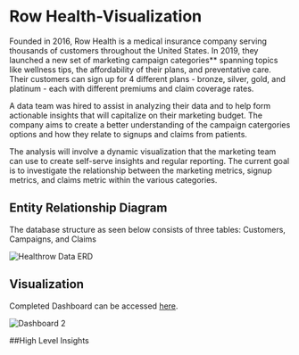 # Row Health-Visualization
Founded in 2016, Row Health is a medical insurance company serving thousands of customers throughout the United States. In 2019, they launched a new set of marketing campaign categories** spanning topics like wellness tips, the affordability of their plans, and preventative care. Their customers can sign up for 4 different plans - bronze, silver, gold, and platinum - each with different premiums and claim coverage rates. 

A data team was hired to assist in analyzing their data and to help form actionable insights that will capitalize on their marketing budget. The company aims to create a better understanding of the campaign catergories options and how they relate to signups and claims from patients.

The analysis will involve a dynamic visualization that the marketing team can use to create self-serve insights and regular reporting. The current goal is to investigate the relationship between the marketing metrics, signup metrics, and claims metric within the various categories.

## Entity Relationship Diagram
The database structure as seen below consists of three tables: Customers, Campaigns, and Claims

![Healthrow Data ERD](https://github.com/user-attachments/assets/8c2ebb27-d55a-4b85-9427-279552f9342f)

## Visualization
Completed Dashboard can be accessed <a href= https://public.tableau.com/app/profile/tung.le4521/viz/HealthcareDataVisualization_17225690685310/Dashboard2>here</a>.

![Dashboard 2](https://github.com/user-attachments/assets/005568b6-6377-4abe-a08d-c862053be76e)


##High Level Insights
